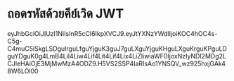 # ถอดรหัสด้วยคีย์เวิด JWT 
eyJhbGciOiJIUzI1NiIsInR5cCI6IkpXVCJ9.eyJtYXNzYWdlIjoiKOC4hOC4s-C5g-C4muC5iSkgLSDguIrguLfguYjguK3guJ7guLXguYjguKHguLXguKrguKPguLDguYDguK0g4LmB4Lil4Liw4Lif4Lit4Lif4Lix4LiZIiwiaWF0IjoxNzIyNDI2MDg2LCJleHAiOjE3MjMwMzA4ODZ9.H5VS2SSP4IaRIsAo1YNSQV_wz925hxjGAk48W6LOl00
